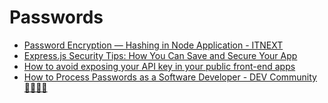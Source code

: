 # Passwords

- [Password Encryption — Hashing in Node Application - ITNEXT](https://itnext.io/password-encryption-hashing-in-node-application-311a6f61cd65)
- [Express.js Security Tips: How You Can Save and Secure Your App](https://www.freecodecamp.org/news/express-js-security-tips/)
- [How to avoid exposing your API key in your public front-end apps](https://www.freecodecamp.org/news/private-api-keys/)
- [How to Process Passwords as a Software Developer - DEV Community 👩‍💻👨‍💻](https://dev.to/nathilia_pierce/how-to-process-passwords-as-a-software-developer-3dkh)
